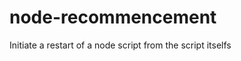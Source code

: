 node-recommencement
===================

Initiate a restart of a node script from the script itselfs

